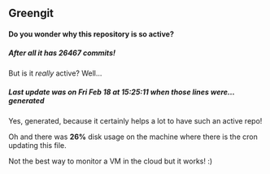 ## Greengit

#### Do you wonder why this repository is so active?

##### After all it has 26467 commits!

But is it *really* active? Well...

##### Last update was on Fri Feb 18 at 15:25:11 when those lines were... generated

Yes, generated, because it certainly helps a lot to have such an active repo!

Oh and there was **26%** disk usage on the machine
where there is the cron updating this file.

Not the best way to monitor a VM in the cloud but it works! :)
